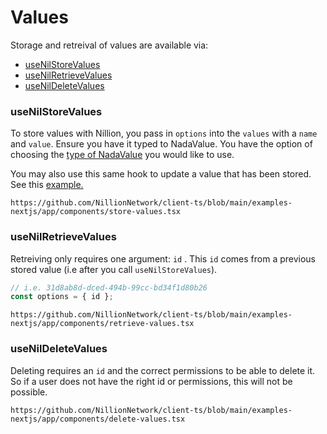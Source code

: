 # Values

Storage and retreival of values are available via:
- [useNilStoreValues](#usenilstorevalues)
- [useNilRetrieveValues](#usenilretrievevalues)
- [useNilDeleteValues](#usenildeletevalues)

### useNilStoreValues

To store values with Nillion, you pass in `options` into the `values` with a `name` and `value`. Ensure you have it typed to NadaValue. You have the option of choosing the [type of NadaValue](/nada-lang-types) you would like to use. 

You may also use this same hook to update a value that has been stored. See this [example.](https://github.com/NillionNetwork/client-ts/blob/main/examples-nextjs/app/components/update-values.tsx)

```tsx reference showGithubLink
https://github.com/NillionNetwork/client-ts/blob/main/examples-nextjs/app/components/store-values.tsx
```

### useNilRetrieveValues
Retreiving only requires one argument: `id` . This `id` comes from a previous stored value (i.e after you call `useNilStoreValues`).

``` ts
// i.e. 31d8ab8d-dced-494b-99cc-bd34f1d80b26
const options = { id };
```

```tsx reference showGithubLink
https://github.com/NillionNetwork/client-ts/blob/main/examples-nextjs/app/components/retrieve-values.tsx
```

### useNilDeleteValues
Deleting requires an `id` and the correct permissions to be able to delete it. So if a user does not have the right id or permissions, this will not be possible.

```tsx reference showGithubLink
https://github.com/NillionNetwork/client-ts/blob/main/examples-nextjs/app/components/delete-values.tsx
```
